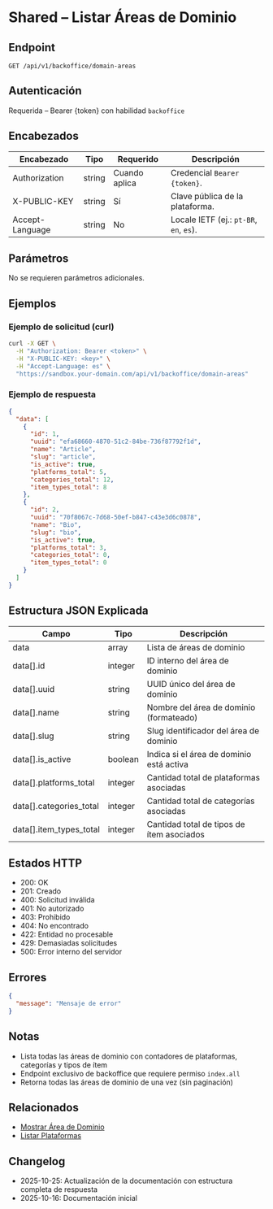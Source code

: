 # Shared – Listar Áreas de Dominio

## Endpoint

```
GET /api/v1/backoffice/domain-areas
```

## Autenticación

Requerida – Bearer {token} con habilidad `backoffice`

## Encabezados

| Encabezado     | Tipo | Requerido | Descripción |
| ---------------- | ------ | -------- | ----------- |
| Authorization    | string | Cuando aplica | Credencial `Bearer {token}`. |
| X-PUBLIC-KEY     | string | Sí      | Clave pública de la plataforma. |
| Accept-Language  | string | No       | Locale IETF (ej.: `pt-BR`, `en`, `es`). |

## Parámetros

No se requieren parámetros adicionales.

## Ejemplos

### Ejemplo de solicitud (curl)

```bash
curl -X GET \
  -H "Authorization: Bearer <token>" \
  -H "X-PUBLIC-KEY: <key>" \
  -H "Accept-Language: es" \
  "https://sandbox.your-domain.com/api/v1/backoffice/domain-areas"
```

### Ejemplo de respuesta

```json
{
  "data": [
    {
      "id": 1,
      "uuid": "efa68660-4870-51c2-84be-736f87792f1d",
      "name": "Article",
      "slug": "article",
      "is_active": true,
      "platforms_total": 5,
      "categories_total": 12,
      "item_types_total": 8
    },
    {
      "id": 2,
      "uuid": "70f8067c-7d68-50ef-b847-c43e3d6c0878",
      "name": "Bio",
      "slug": "bio",
      "is_active": true,
      "platforms_total": 3,
      "categories_total": 0,
      "item_types_total": 0
    }
  ]
}
```

## Estructura JSON Explicada

| Campo                      | Tipo    | Descripción                                         |
| -------------------------- | ------- | --------------------------------------------------- |
| data                       | array   | Lista de áreas de dominio                           |
| data[].id                  | integer | ID interno del área de dominio                      |
| data[].uuid                | string  | UUID único del área de dominio                      |
| data[].name                | string  | Nombre del área de dominio (formateado)             |
| data[].slug                | string  | Slug identificador del área de dominio              |
| data[].is_active           | boolean | Indica si el área de dominio está activa            |
| data[].platforms_total     | integer | Cantidad total de plataformas asociadas             |
| data[].categories_total    | integer | Cantidad total de categorías asociadas              |
| data[].item_types_total    | integer | Cantidad total de tipos de ítem asociados           |

## Estados HTTP

- 200: OK
- 201: Creado
- 400: Solicitud inválida
- 401: No autorizado
- 403: Prohibido
- 404: No encontrado
- 422: Entidad no procesable
- 429: Demasiadas solicitudes
- 500: Error interno del servidor

## Errores

```json
{
  "message": "Mensaje de error"
}
```

## Notas

- Lista todas las áreas de dominio con contadores de plataformas, categorías y tipos de ítem
- Endpoint exclusivo de backoffice que requiere permiso `index.all`
- Retorna todas las áreas de dominio de una vez (sin paginación)

## Relacionados

- [Mostrar Área de Dominio](BackofficeDomainAreaShow.md)
- [Listar Plataformas](BackofficePlatformIndex.md)

## Changelog

- 2025-10-25: Actualización de la documentación con estructura completa de respuesta
- 2025-10-16: Documentación inicial
